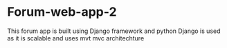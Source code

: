 # Forum-web-app-2
This  forum app is built using Django framework and python
Django is used as it is scalable and uses mvt mvc architechture
